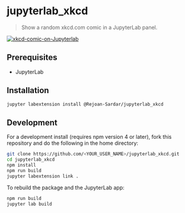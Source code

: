 # jupyterlab_xkcd

> Show a random xkcd.com comic in a JupyterLab panel.

<a href="https://ibb.co/SvQ65hC"><img src="https://i.ibb.co/SvQ65hC/xkcd-comic-on-Jupyterlab.png" alt="xkcd-comic-on-Jupyterlab" border="0"></a>
## Prerequisites

* JupyterLab

## Installation

```bash
jupyter labextension install @Rejoan-Sardar/jupyterlab_xkcd
```

## Development

For a development install (requires npm version 4 or later), fork this repository and do the following in the home directory:

```bash
git clone https://github.com/<YOUR_USER_NAME>/jupyterlab_xkcd.git
cd jupyterlab_xkcd
npm install
npm run build
jupyter labextension link .
```

To rebuild the package and the JupyterLab app:

```bash
npm run build
jupyter lab build
```
